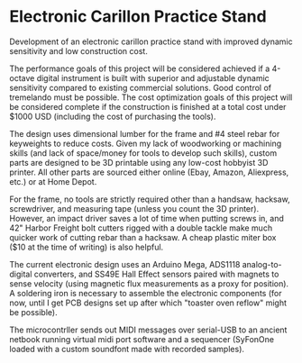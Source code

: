 # Electronic Carillon Practice Stand
Development of an electronic carillon practice stand with improved dynamic sensitivity and low construction cost.

The performance goals of this project will be considered achieved if a 4-octave digital instrument is built with superior and adjustable dynamic sensitivity compared to existing commercial solutions. Good control of tremelando must be possible. 
The cost optimization goals of this project will be considered complete if the construction is finished at a total cost under $1000 USD (including the cost of purchasing the tools).

The design uses dimensional lumber for the frame and #4 steel rebar for keyweights to reduce costs. 
Given my lack of woodworking or machining skills (and lack of space/money for tools to develop such skills), custom parts are designed to be 3D printable using any low-cost hobbyist 3D printer. All other parts are sourced either online (Ebay, Amazon, Aliexpress, etc.) or at Home Depot.

For the frame, no tools are strictly required other than a handsaw, hacksaw, screwdriver, and measuring tape (unless you count the 3D printer). However, an impact driver saves a lot of time when putting screws in, and 42" Harbor Freight bolt cutters rigged with a double tackle make much quicker work of cutting rebar than a hacksaw. A cheap plastic miter box ($10 at the time of writing) is also helpful.

The current electronic design uses an Arduino Mega, ADS1118 analog-to-digital converters, and SS49E Hall Effect sensors paired with magnets to sense velocity (using magnetic flux measurements as a proxy for position). A soldering iron is necessary to assemble the electronic components (for now, until I get PCB designs set up after which "toaster oven reflow" might be possible).

The microcontrller sends out MIDI messages over serial-USB to an ancient netbook running virtual midi port software and a sequencer (SyFonOne loaded with a custom soundfont made with recorded samples).


